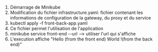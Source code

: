 1) Démarrage de Minikube
2) Modification du fichier infrastructure.yaml: fichier contenant les informations de configuration de la gateway, du proxy et du service
3) kubectl apply -f front-back-app.yaml
4) Ce fichier permet l'utilisation de l'application
5) minikube service front-end --url --> utiliser l'url qui s'affiche
6) L'execution affiche "Hello (from the front end) World !(from the back end)"
